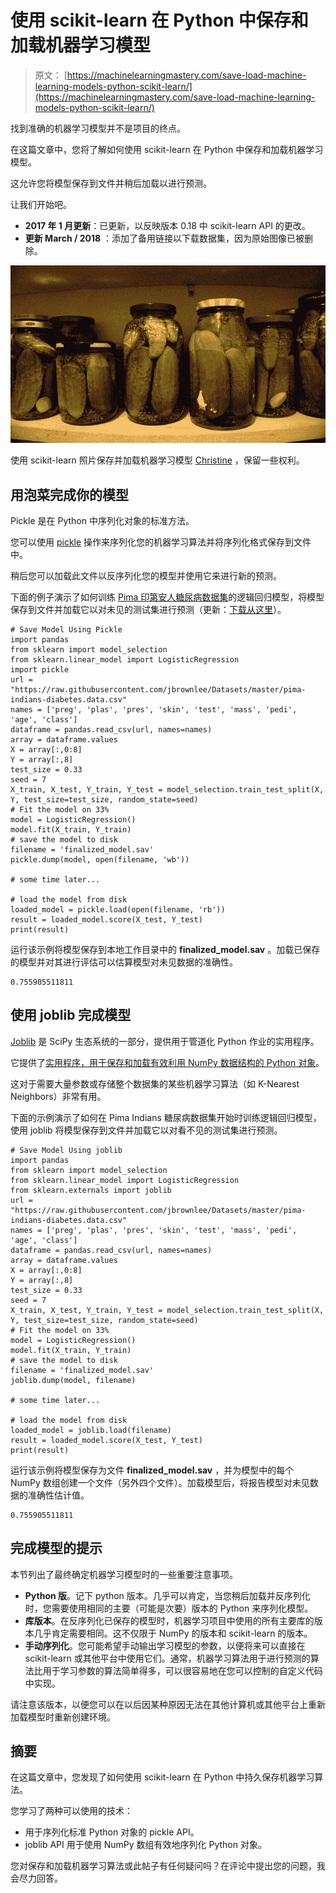 # 使用 scikit-learn 在 Python 中保存和加载机器学习模型

> 原文： [https://machinelearningmastery.com/save-load-machine-learning-models-python-scikit-learn/](https://machinelearningmastery.com/save-load-machine-learning-models-python-scikit-learn/)

找到准确的机器学习模型并不是项目的终点。

在这篇文章中，您将了解如何使用 scikit-learn 在 Python 中保存和加载机器学习模型。

这允许您将模型保存到文件并稍后加载以进行预测。

让我们开始吧。

*   **2017 年 1 月更新**：已更新，以反映版本 0.18 中 scikit-learn API 的更改。
*   **更新 March / 2018** ：添加了备用链接以下载数据集，因为原始图像已被删除。

![Save and Load Machine Learning Models in Python with scikit-learn](img/3a8e3f583ed428e0b6ff2a0331a6f48c.jpg)

使用 scikit-learn
照片保存并加载机器学习模型 [Christine](https://www.flickr.com/photos/spanginator/3414847568/) ，保留一些权利。

## 用泡菜完成你的模型

Pickle 是在 Python 中序列化对象的标准方法。

您可以使用 [pickle](https://docs.python.org/2/library/pickle.html) 操作来序列化您的机器学习算法并将序列化格式保存到文件中。

稍后您可以加载此文件以反序列化您的模型并使用它来进行新的预测。

下面的例子演示了如何训练 [Pima 印第安人糖尿病数据集](https://archive.ics.uci.edu/ml/datasets/Pima+Indians+Diabetes)的逻辑回归模型，将模型保存到文件并加载它以对未见的测试集进行预测（更新：[下载从这里](https://raw.githubusercontent.com/jbrownlee/Datasets/master/pima-indians-diabetes.data.csv)）。

```
# Save Model Using Pickle
import pandas
from sklearn import model_selection
from sklearn.linear_model import LogisticRegression
import pickle
url = "https://raw.githubusercontent.com/jbrownlee/Datasets/master/pima-indians-diabetes.data.csv"
names = ['preg', 'plas', 'pres', 'skin', 'test', 'mass', 'pedi', 'age', 'class']
dataframe = pandas.read_csv(url, names=names)
array = dataframe.values
X = array[:,0:8]
Y = array[:,8]
test_size = 0.33
seed = 7
X_train, X_test, Y_train, Y_test = model_selection.train_test_split(X, Y, test_size=test_size, random_state=seed)
# Fit the model on 33%
model = LogisticRegression()
model.fit(X_train, Y_train)
# save the model to disk
filename = 'finalized_model.sav'
pickle.dump(model, open(filename, 'wb'))

# some time later...

# load the model from disk
loaded_model = pickle.load(open(filename, 'rb'))
result = loaded_model.score(X_test, Y_test)
print(result)
```

运行该示例将模型保存到本地工作目录中的 **finalized_model.sav** 。加载已保存的模型并对其进行评估可以估算模型对未见数据的准确性。

```
0.755905511811
```

## 使用 joblib 完成模型

[Joblib](https://pypi.python.org/pypi/joblib) 是 SciPy 生态系统的一部分，提供用于管道化 Python 作业的实用程序。

它提供了[实用程序，用于保存和加载有效利用 NumPy 数据结构的 Python 对象](https://pythonhosted.org/joblib/generated/joblib.dump.html)。

这对于需要大量参数或存储整个数据集的某些机器学习算法（如 K-Nearest Neighbors）非常有用。

下面的示例演示了如何在 Pima Indians 糖尿病数据集开始时训练逻辑回归模型，使用 joblib 将模型保存到文件并加载它以对看不见的测试集进行预测。

```
# Save Model Using joblib
import pandas
from sklearn import model_selection
from sklearn.linear_model import LogisticRegression
from sklearn.externals import joblib
url = "https://raw.githubusercontent.com/jbrownlee/Datasets/master/pima-indians-diabetes.data.csv"
names = ['preg', 'plas', 'pres', 'skin', 'test', 'mass', 'pedi', 'age', 'class']
dataframe = pandas.read_csv(url, names=names)
array = dataframe.values
X = array[:,0:8]
Y = array[:,8]
test_size = 0.33
seed = 7
X_train, X_test, Y_train, Y_test = model_selection.train_test_split(X, Y, test_size=test_size, random_state=seed)
# Fit the model on 33%
model = LogisticRegression()
model.fit(X_train, Y_train)
# save the model to disk
filename = 'finalized_model.sav'
joblib.dump(model, filename)

# some time later...

# load the model from disk
loaded_model = joblib.load(filename)
result = loaded_model.score(X_test, Y_test)
print(result)
```

运行该示例将模型保存为文件 **finalized_model.sav** ，并为模型中的每个 NumPy 数组创建一个文件（另外四个文件）。加载模型后，将报告模型对未见数据的准确性估计值。

```
0.755905511811
```

## 完成模型的提示

本节列出了最终确定机器学习模型时的一些重要注意事项。

*   **Python 版**。记下 python 版本。几乎可以肯定，当您稍后加载并反序列化时，您需要使用相同的主要（可能是次要）版本的 Python 来序列化模型。
*   **库版本**。在反序列化已保存的模型时，机器学习项目中使用的所有主要库的版本几乎肯定需要相同。这不仅限于 NumPy 的版本和 scikit-learn 的版本。
*   **手动序列化**。您可能希望手动输出学习模型的参数，以便将来可以直接在 scikit-learn 或其他平台中使用它们。通常，机器学习算法用于进行预测的算法比用于学习参数的算法简单得多，可以很容易地在您可以控制的自定义代码中实现。

请注意该版本，以便您可以在以后因某种原因无法在其他计算机或其他平台上重新加载模型时重新创建环境。

## 摘要

在这篇文章中，您发现了如何使用 scikit-learn 在 Python 中持久保存机器学习算法。

您学习了两种可以使用的技术：

*   用于序列化标准 Python 对象的 pickle API。
*   joblib API 用于使用 NumPy 数组有效地序列化 Python 对象。

您对保存和加载机器学习算法或此帖子有任何疑问吗？在评论中提出您的问题，我会尽力回答。